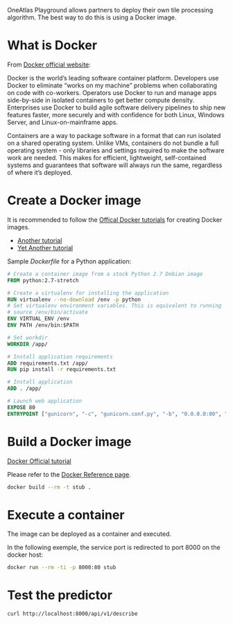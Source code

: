 OneAtlas Playground allows partners to deploy their own tile processing algorithm.
The best way to do this is using a Docker image.

# What is Docker

From [Docker official website](http://www.docker.com):

Docker is the world’s leading software container platform. Developers use Docker to eliminate “works on my machine” problems when collaborating on code with co-workers. Operators use Docker to run and manage apps side-by-side in isolated containers to get better compute density. Enterprises use Docker to build agile software delivery pipelines to ship new features faster, more securely and with confidence for both Linux, Windows Server, and Linux-on-mainframe apps.

Containers are a way to package software in a format that can run isolated on a shared operating system. Unlike VMs, containers do not bundle a full operating system - only libraries and settings required to make the software work are needed. This makes for efficient, lightweight, self-contained systems and guarantees that software will always run the same, regardless of where it’s deployed.

# Create a Docker image

It is recommended to follow the [Offical Docker tutorials](https://docs.docker.com/get-started/part2/#introduction) for creating Docker images.

* [Another tutorial](https://rominirani.com/docker-tutorial-series-a7e6ff90a023)
* [Yet Another tutorial](https://docker-curriculum.com/)

Sample *Dockerfile* for a Python application:

```Dockerfile
# Create a container image from a stock Python 2.7 Debian image
FROM python:2.7-stretch

# Create a virtualenv for installing the application
RUN virtualenv --no-download /env -p python
# Set virtualenv environment variables. This is equivalent to running
# source /env/bin/activate
ENV VIRTUAL_ENV /env
ENV PATH /env/bin:$PATH

# Set workdir
WORKDIR /app/

# Install application requirements
ADD requirements.txt /app/
RUN pip install -r requirements.txt

# Install application
ADD . /app/

# Launch web application
EXPOSE 80
ENTRYPOINT ["gunicorn", "-c", "gunicorn.conf.py", "-b", "0.0.0.0:80", "api_stub:app"]
```

# Build a Docker image

[Docker Official tutorial](https://docs.docker.com/get-started/part2/#build-the-app)

Please refer to the [Docker Reference page](https://docs.docker.com/engine/reference/builder/). 

```bash
docker build --rm -t stub .
```

# Execute a container

The image can be deployed as a container and executed.

In the following exemple, the service port is redirected to port 8000 on the docker host:

```bash
docker run --rm -ti -p 8000:80 stub
```

# Test the predictor

```bash
curl http://localhost:8000/api/v1/describe
```

